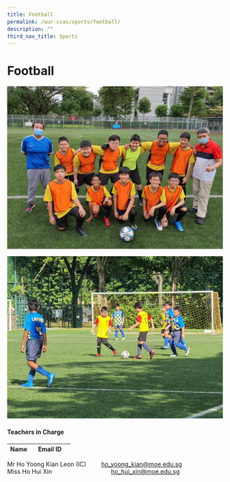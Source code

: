 ```yaml
---
title: Football
permalink: /our-ccas/sports/football/
description: ""
third_nav_title: Sports
---
```

# **Football**

![](/images/football%203.jpg)

![](/images/football%204.jpg)

#### **Teachers in Charge**

| Name&nbsp;&nbsp;&nbsp;  |     Email ID |      |
|:---:|:---:|:---:|

Mr Ho Yoong Kian Leon (IC) &nbsp;&nbsp;&nbsp;&nbsp;&nbsp;&nbsp;&nbsp; [ho_yoong_kian@moe.edu.sg](mailto:ho_yoong_kian@moe.edu.sg) <br> Miss Ho Hui Xin &nbsp;&nbsp;&nbsp;&nbsp;&nbsp;&nbsp;&nbsp;&nbsp;&nbsp;&nbsp;&nbsp;&nbsp;&nbsp;&nbsp;&nbsp;&nbsp;&nbsp;&nbsp;&nbsp;&nbsp;&nbsp;&nbsp;&nbsp;&nbsp;&nbsp;&nbsp;&nbsp;&nbsp;&nbsp;&nbsp;&nbsp;&nbsp;&nbsp; [ho_hui_xin@moe.edu.sg](mailto:ho_hui_xin@moe.edu.sg)
